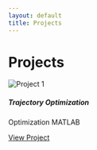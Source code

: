 ```yaml
---
layout: default
title: Projects
---
```


# Projects

<div class="row">
  <div class="col-md-4">
    <div class="card shadow-sm mb-4">
      <img src="/assets/images/proj1.jpg" class="card-img-top" alt="Project 1">
      <div class="card-body">
        <h5 class="card-title">Trajectory Optimization</h5>
        <p><span class="badge bg-info">Optimization</span> <span class="badge bg-dark">MATLAB</span></p>
        <a href="/projects/AutoDrifting" class="btn btn-sm btn-outline-primary">View Project</a>
      </div>
    </div>
  </div>
</div>

